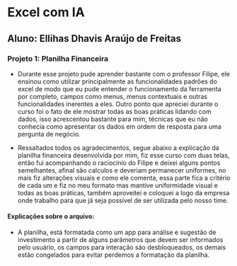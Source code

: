# Excel com IA

## Aluno: Ellihas Dhavis Araújo de Freitas

### Projeto 1: Planilha Financeira
 - Durante esse projeto pude aprender bastante com o professor Filipe, ele ensinou como utilizar principalmente as funcionalidades padrões do excel de modo que eu pude entender o funcionamento da ferramenta por completo, campos como menus, menus contextuais e outras funcionalidades inerentes a eles. Outro ponto que apreciei durante o curso foi o fato de ele mostrar todas as boas práticas lidando com dados, isso acrescentou bastante para mim, técnicas que eu não conhecia como apresentar os dados em ordem de resposta para uma pergunta de negócio. 

- Ressaltados todos os agradecimentos, segue abaixo a explicação da planilha financeira desenvolvida por mim, fiz esse curso com duas telas, então fui acompanhando o raciocínio do Filipe e deixei alguns pontos semelhantes, afinal são calculos e deveriam permanecer uniformes, no mais fiz alterações visuais e como ele comenta, essa parte fica a critério de cada um e fiz no meu formato mas mantive uniformidade visual e todas as boas práticas, também aproveitei e coloquei a logo da empresa onde trabalho para que já seja possível de ser utilizada pelo nosso time.

#### Explicações sobre o arquivo:
- A planilha, está formatada como um app para análise e sugestão de investimento a partir de alguns parâmetros que devem ser informados pelo usuário, os campos para interação são desbloqueados, os demais estão congelados para evitar perdemos a formatação da planilha.
